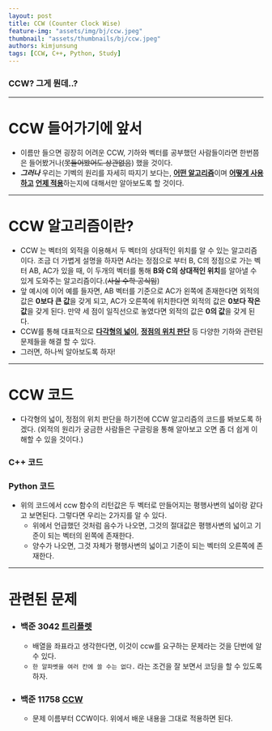 ```yaml
---
layout: post
title: CCW (Counter Clock Wise)
feature-img: "assets/img/bj/ccw.jpeg"
thumbnail: "assets/thumbnails/bj/ccw.jpeg"
authors: kimjunsung
tags: [CCW, C++, Python, Study] 
---
```


### CCW? 그게 뭔데..?


---
# CCW 들어가기에 앞서

- 이름만 들으면 굉장히 어려운 CCW, 기하와 벡터를 공부했던 사람들이라면 한번쯤은 들어봤거나(~~못들어봤어도 상관없음~~) 했을 것이다.
- ***그러나*** 우리는 기벡의 원리를 자세히 따지기 보다는, <u>**어떤 알고리즘**</u>이며 **<u>어떻게 사용하고</u>** <u>**언제 적용**</u>하는지에 대해서만 알아보도록 할 것이다.

---

# CCW 알고리즘이란?

- CCW 는 벡터의 외적을 이용해서 두 벡터의 상대적인 위치를 알 수 있는 알고리즘이다. 조금 더 가볍게 설명을 하자면 A라는 정점으로 부터 B, C의 정점으로 가는 벡터 AB, AC가 있을 때, 이 두개의 벡터를 통해 **B와 C의 상대적인 위치**를 알아낼 수 있게 도와주는 알고리즘이다.(~~사실 수학 공식임~~)
- 앞 예시에 이어 예를 들자면, AB 벡터를 기준으로 AC가 왼쪽에 존재한다면 외적의 값은 **0보다 큰 값**을 갖게 되고, AC가 오른쪽에 위치한다면 외적의 값은 **0보다 작은 값**을 갖게 된다. 만약 세 점이 일직선으로 놓였다면 외적의 값은 **0의 값**을 갖게 된다.
- CCW를 통해 대표적으로 <u>**다각형의 넓이**</u>, <u>**정점의 위치 판단**</u> 등 다양한 기하와 관련된 문제들을 해결 할 수 있다.
- 그러면, 하나씩 알아보도록 하자!

---

# CCW 코드

- 다각형의 넓이, 정점의 위치 판단을 하기전에 CCW 알고리즘의 코드를 봐보도록 하겠다. (외적의 원리가 궁금한 사람들은 구글링을 통해 알아보고 오면 좀 더 쉽게 이해할 수 있을 것이다.)

### C++ 코드

<script src="https://gist.github.com/Coreenee/101f487a18894282019d54006bc46b2d.js"></script>

### Python 코드

<script src="https://gist.github.com/Coreenee/fba5be7074b013717d7e5da67b600fd8.js"></script>

- 위의 코드에서 ccw 함수의 리턴값은 두 벡터로 만들어지는 평행사변의 넓이랑 같다고 보면된다. 그렇다면 우리는 2가지를 알 수 있다.
  - 위에서 언급했던 것처럼 음수가 나오면, 그것의 절대값은 평행사변의 넓이고 기준이 되는 벡터의 왼쪽에 존재한다.
  - 양수가 나오면, 그것 자체가 평행사변의 넓이고 기준이 되는 벡터의 오른쪽에 존재한다.

---

# 관련된 문제

- ### 백준 3042 <a href = "https://www.acmicpc.net/problem/3042">트리플렛</a>

  - 배열을 좌표라고 생각한다면, 이것이 ccw를 요구하는 문제라는 것을 단번에 알 수 있다.
  - `한 알파벳을 여러 칸에 쓸 수는 없다.` 라는 조건을 잘 보면서 코딩을 할 수 있도록 하자.

- ### 백준 11758 <a href = "https://www.acmicpc.net/problem/3042">CCW</a>

  - 문제 이름부터 CCW이다. 위에서 배운 내용을 그대로 적용하면 된다.